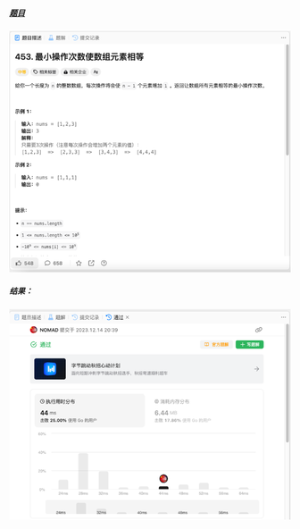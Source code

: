 ##### [题目](https://leetcode.cn/problems/minimum-moves-to-equal-array-elements/description/)
![pic](img.png)
##### 结果：
![pic](result.png)